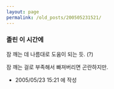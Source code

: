 ```yaml
---
layout: page
permalink: /old_posts/200505231521/
---
```


### 졸린 이 시간에

잠 깨는 데 나름대로 도움이 되는 듯. (?)

잠 깨는 걸로 부족해서 빠져버리면 곤란하지만. 





- 2005/05/23 15:21 에 작성